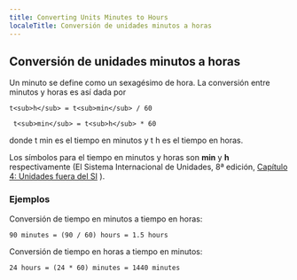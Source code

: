 ```yaml
---
title: Converting Units Minutes to Hours		
localeTitle: Conversión de unidades minutos a horas
---
```

## Conversión de unidades minutos a horas

Un minuto se define como un sexagésimo de hora. La conversión entre minutos y horas es así dada por
```
t<sub>h</sub> = t<sub>min</sub> / 60 
 
 t<sub>min</sub> = t<sub>h</sub> * 60 
```

donde t min es el tiempo en minutos y t h es el tiempo en horas.

Los símbolos para el tiempo en minutos y horas son **min** y **h** respectivamente (El Sistema Internacional de Unidades, 8ª edición, [Capítulo 4: Unidades fuera del SI](https://www.bipm.org/utils/common/pdf/si_brochure_8_en.pdf) ).

### Ejemplos

Conversión de tiempo en minutos a tiempo en horas:
```
90 minutes = (90 / 60) hours = 1.5 hours 
```

Conversión de tiempo en horas a tiempo en minutos:
```
24 hours = (24 * 60) minutes = 1440 minutes 

```